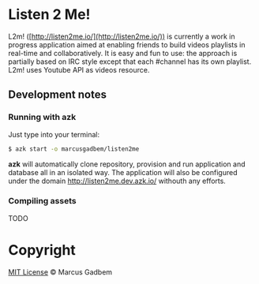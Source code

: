 # Listen 2 Me!

L2m! ([http://listen2me.io/](http://listen2me.io/)) is currently a work in progress application aimed at enabling friends to build videos playlists in real-time and collaboratively.
It is easy and fun to use: the approach is partially based on IRC style except that each #channel has its own playlist.
L2m! uses Youtube API as videos resource.

## Development notes

### Running with azk

Just type into your terminal:

```sh
$ azk start -o marcusgadbem/listen2me
```

**azk** will automatically clone repository, provision and run application and database all in an isolated way.
The application will also be configured under the domain http://listen2me.dev.azk.io/ withouth any efforts.

### Compiling assets

TODO

# Copyright

[MIT License](LICENSE.md) © Marcus Gadbem
